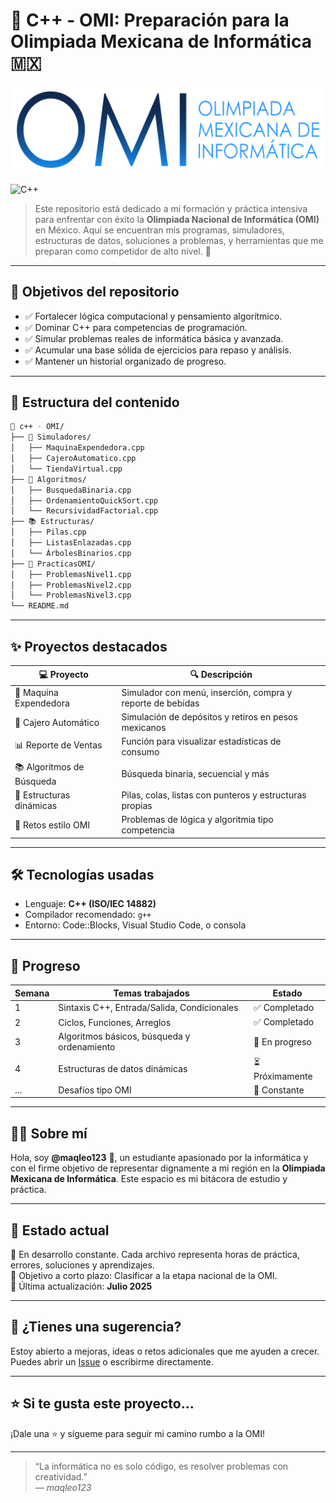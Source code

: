 # 🧠 C++ - OMI: Preparación para la Olimpiada Mexicana de Informática 🇲🇽

![OMI Banner](assets/OMI.png)

![C++](https://img.shields.io/badge/C%2B%2B-Preparation-blue?style=for-the-badge&logo=c%2B%2B&logoColor=white)


> Este repositorio está dedicado a mi formación y práctica intensiva para enfrentar con éxito la **Olimpiada Nacional de Informática (OMI)** en México. Aquí se encuentran mis programas, simuladores, estructuras de datos, soluciones a problemas, y herramientas que me preparan como competidor de alto nivel. 💪

---

## 🧭 Objetivos del repositorio

- ✅ Fortalecer lógica computacional y pensamiento algorítmico.
- ✅ Dominar C++ para competencias de programación.
- ✅ Simular problemas reales de informática básica y avanzada.
- ✅ Acumular una base sólida de ejercicios para repaso y análisis.
- ✅ Mantener un historial organizado de progreso.

---

## 📁 Estructura del contenido

```bash
📂 c++ - OMI/
├── 🧮 Simuladores/
│   ├── MaquinaExpendedora.cpp
│   ├── CajeroAutomatico.cpp
│   └── TiendaVirtual.cpp
├── 🧩 Algoritmos/
│   ├── BusquedaBinaria.cpp
│   ├── OrdenamientoQuickSort.cpp
│   └── RecursividadFactorial.cpp
├── 📚 Estructuras/
│   ├── Pilas.cpp
│   ├── ListasEnlazadas.cpp
│   └── ÁrbolesBinarios.cpp
├── 🧠 PracticasOMI/
│   ├── ProblemasNivel1.cpp
│   ├── ProblemasNivel2.cpp
│   └── ProblemasNivel3.cpp
└── README.md
```

---

## ✨ Proyectos destacados

| 💻 Proyecto                    | 🔍 Descripción                                                   |
|-------------------------------|------------------------------------------------------------------|
| 🥤 Maquina Expendedora        | Simulador con menú, inserción, compra y reporte de bebidas       |
| 🏧 Cajero Automático          | Simulación de depósitos y retiros en pesos mexicanos             |
| 📊 Reporte de Ventas          | Función para visualizar estadísticas de consumo                  |
| 📚 Algoritmos de Búsqueda     | Búsqueda binaria, secuencial y más                               |
| 🧱 Estructuras dinámicas       | Pilas, colas, listas con punteros y estructuras propias          |
| 🧠 Retos estilo OMI           | Problemas de lógica y algoritmia tipo competencia                |

---

## 🛠️ Tecnologías usadas

- Lenguaje: **C++ (ISO/IEC 14882)**
- Compilador recomendado: `g++`
- Entorno: Code::Blocks, Visual Studio Code, o consola

---

## 📅 Progreso

| Semana | Temas trabajados                         | Estado   |
|--------|------------------------------------------|----------|
| 1      | Sintaxis C++, Entrada/Salida, Condicionales | ✅ Completado |
| 2      | Ciclos, Funciones, Arreglos                 | ✅ Completado |
| 3      | Algoritmos básicos, búsqueda y ordenamiento | 🚧 En progreso |
| 4      | Estructuras de datos dinámicas             | ⏳ Próximamente |
| ...    | Desafíos tipo OMI                          | 🧠 Constante |

---

## 🧑‍💻 Sobre mí

Hola, soy **@maqleo123** 👋, un estudiante apasionado por la informática y con el firme objetivo de representar dignamente a mi región en la **Olimpiada Mexicana de Informática**. Este espacio es mi bitácora de estudio y práctica.

---

## 🏁 Estado actual

📌 En desarrollo constante. Cada archivo representa horas de práctica, errores, soluciones y aprendizajes.  
🎯 Objetivo a corto plazo: Clasificar a la etapa nacional de la OMI.  
📆 Última actualización: **Julio 2025**

---

## 💬 ¿Tienes una sugerencia?

Estoy abierto a mejoras, ideas o retos adicionales que me ayuden a crecer.  
Puedes abrir un [Issue](https://github.com/maqleo123/c-OMI/issues) o escribirme directamente.

---

## ⭐ Si te gusta este proyecto...

¡Dale una ⭐ y sígueme para seguir mi camino rumbo a la OMI!

---

> “La informática no es solo código, es resolver problemas con creatividad.”  
> — *maqleo123*

